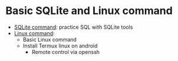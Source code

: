 # Basic SQLite and Linux command
- [SQLite command](./SQL_command/): practice SQL with SQLite tools
- [Linux command](): 
    - Basic Linux command
    - Install Termux linux on android
        - Remote control via openssh